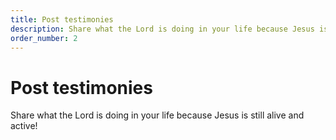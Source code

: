 ```yaml
---
title: Post testimonies
description: Share what the Lord is doing in your life because Jesus is still alive and active!
order_number: 2
---
```


# Post testimonies

Share what the Lord is doing in your life because Jesus is still alive and active!


